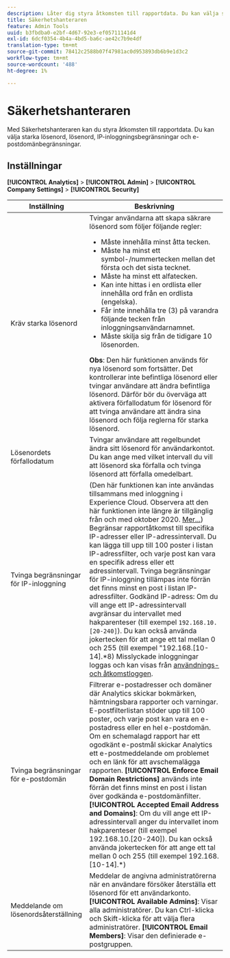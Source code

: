 ```yaml
---
description: Låter dig styra åtkomsten till rapportdata. Du kan välja starka lösenord, lösenord, IP-inloggningsbegränsningar och e-postdomänbegränsningar.
title: Säkerhetshanteraren
feature: Admin Tools
uuid: b3fbdba0-e2bf-4d67-92e3-ef05711141d4
exl-id: 6dcf0354-4b4a-4bd5-ba6c-ae42c7b9e4df
translation-type: tm+mt
source-git-commit: 78412c2588b07f47981ac0d953893db6b9e1d3c2
workflow-type: tm+mt
source-wordcount: '488'
ht-degree: 1%

---
```


# Säkerhetshanteraren

Med Säkerhetshanteraren kan du styra åtkomsten till rapportdata. Du kan välja starka lösenord, lösenord, IP-inloggningsbegränsningar och e-postdomänbegränsningar.

## Inställningar

**[!UICONTROL Analytics]** > **[!UICONTROL Admin]** > **[!UICONTROL Company Settings]** > **[!UICONTROL Security]**

| Inställning | Beskrivning |
|--- |--- |
| Kräv starka lösenord | Tvingar användarna att skapa säkrare lösenord som följer följande regler: <ul><li>Måste innehålla minst åtta tecken.</li><li>Måste ha minst ett symbol-/nummertecken mellan det första och det sista tecknet.</li><li>Måste ha minst ett alfatecken.</li><li>Kan inte hittas i en ordlista eller innehålla ord från en ordlista (engelska).</li><li>Får inte innehålla tre (3) på varandra följande tecken från inloggningsanvändarnamnet.</li><li>Måste skilja sig från de tidigare 10 lösenorden.</li></ul>**Obs**: Den här funktionen används för nya lösenord som fortsätter. Det kontrollerar inte befintliga lösenord eller tvingar användare att ändra befintliga lösenord. Därför bör du överväga att aktivera förfallodatum för lösenord för att tvinga användare att ändra sina lösenord och följa reglerna för starka lösenord. |
| Lösenordets förfallodatum | Tvingar användare att regelbundet ändra sitt lösenord för användarkontot. Du kan ange med vilket intervall du vill att lösenord ska förfalla och tvinga lösenord att förfalla omedelbart. |
| Tvinga begränsningar för IP-inloggning | (Den här funktionen kan inte användas tillsammans med inloggning i Experience Cloud. Observera att den här funktionen inte längre är tillgänglig från och med oktober 2020. [Mer...](/help/admin/company/login-restrictions-eol.md)) <br> Begränsar rapportåtkomst till specifika IP-adresser eller IP-adressintervall. Du kan lägga till upp till 100 poster i listan IP-adressfilter, och varje post kan vara en specifik adress eller ett adressintervall. Tvinga begränsningar för IP-inloggning tillämpas inte förrän det finns minst en post i listan IP-adressfilter. Godkänd IP-adress: Om du vill ange ett IP-adressintervall avgränsar du intervallet med hakparenteser (till exempel `192.168.10.[20-240]`). Du kan också använda jokertecken för att ange ett tal mellan 0 och 255 (till exempel &quot;192.168.[10-14].*8) Misslyckade inloggningar loggas och kan visas från [användnings- och åtkomstloggen](https://docs.adobe.com/content/help/en/analytics/admin/admin-tools/logs.html#section_6FBAF92D9EA244809C45A78A2F0A7232). |
| Tvinga begränsningar för e-postdomän | Filtrerar e-postadresser och domäner där Analytics skickar bokmärken, hämtningsbara rapporter och varningar. E-postfilterlistan stöder upp till 100 poster, och varje post kan vara en e-postadress eller en hel e-postdomän. Om en schemalagd rapport har ett ogodkänt e-postmål skickar Analytics ett e-postmeddelande om problemet och en länk för att avschemalägga rapporten. **[!UICONTROL Enforce Email Domain Restrictions]** används inte förrän det finns minst en post i listan över godkända e-postdomänfilter. **[!UICONTROL Accepted Email Address and Domains]**: Om du vill ange ett IP-adressintervall anger du intervallet inom hakparenteser (till exempel 192.168.10.[20-240]). Du kan också använda jokertecken för att ange ett tal mellan 0 och 255 (till exempel 192.168.[10-14].*) |
| Meddelande om lösenordsåterställning | Meddelar de angivna administratörerna när en användare försöker återställa ett lösenord för ett användarkonto. **[!UICONTROL Available Admins]**: Visar alla administratörer. Du kan Ctrl-klicka och Skift-klicka för att välja flera administratörer. **[!UICONTROL Email Members]**: Visar den definierade e-postgruppen. |

